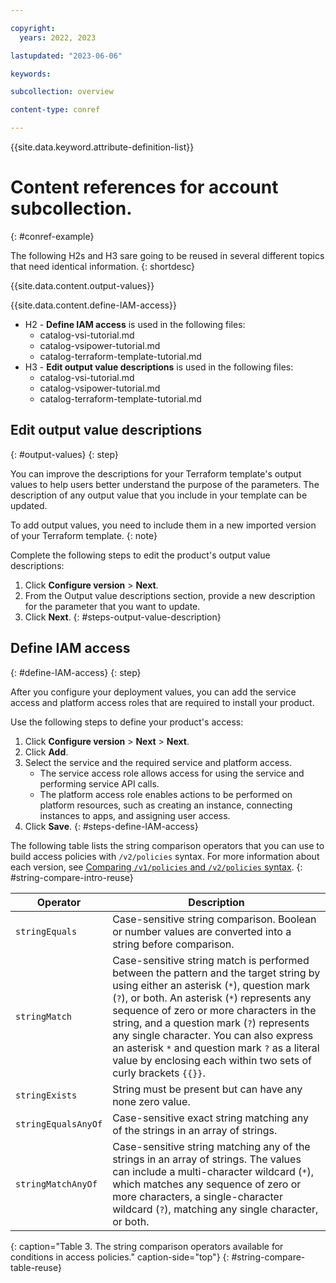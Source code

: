 ```yaml
---

copyright:
  years: 2022, 2023

lastupdated: "2023-06-06"

keywords:

subcollection: overview

content-type: conref

---
```


{{site.data.keyword.attribute-definition-list}}

# Content references for account subcollection.
{: #conref-example}

The following H2s and H3 sare going to be reused in several different topics that need identical information.
{: shortdesc}


{{site.data.content.output-values}}

{{site.data.content.define-IAM-access}}


* H2 - **Define IAM access** is used in the following files:
   * catalog-vsi-tutorial.md
   * catalog-vsipower-tutorial.md
   * catalog-terraform-template-tutorial.md
* H3 - **Edit output value descriptions** is used in the following files:
   * catalog-vsi-tutorial.md
   * catalog-vsipower-tutorial.md
   * catalog-terraform-template-tutorial.md

## Edit output value descriptions
{: #output-values}
{: step}

You can improve the descriptions for your Terraform template's output values to help users better understand the purpose of the parameters. The description of any output value that you include in your template can be updated.

To add output values, you need to include them in a new imported version of your Terraform template.
{: note}

Complete the following steps to edit the product's output value descriptions:

1. Click **Configure version** > **Next**.
1. From the Output value descriptions section, provide a new description for the parameter that you want to update.
1. Click **Next**.
{: #steps-output-value-description}

## Define IAM access
{: #define-IAM-access}
{: step}

After you configure your deployment values, you can add the service access and platform access roles that are required to install your product.

Use the following steps to define your product's access:

1. Click **Configure version** > **Next** > **Next**.
1. Click **Add**.
1. Select the service and the required service and platform access.
   * The service access role allows access for using the service and performing service API calls.
   * The platform access role enables actions to be performed on platform resources, such as creating an instance, connecting instances to apps, and assigning user access.
1. Click **Save**.
{: #steps-define-IAM-access}

<!--- String comparisons --->

The following table lists the string comparison operators that you can use to build access policies with `/v2/policies` syntax. For more information about each version, see [Comparing `/v1/policies` and `/v2/policies` syntax](/docs/account?topic=account-known-issues#compare-syntax).
{: #string-compare-intro-reuse}

| Operator   | Description  |
|------------|--------------|
| `stringEquals`  | Case-sensitive string comparison. Boolean or number values are converted into a string before comparison. |
| `stringMatch`  | Case-sensitive string match is performed between the pattern and the target string by using either an asterisk (`*`), question mark (`?`), or both. An asterisk (`*`) represents any sequence of zero or more characters in the string, and a question mark (`?`) represents any single character. You can also express an asterisk `*` and question mark `?` as a literal value by enclosing each within two sets of curly brackets `{{}}`. |
| `stringExists`  | String must be present but can have any none zero value. |
| `stringEqualsAnyOf` | Case-sensitive exact string matching any of the strings in an array of strings. |
| `stringMatchAnyOf` | Case-sensitive string matching any of the strings in an array of strings. The values can include a multi-character wildcard (`*`), which matches any sequence of zero or more characters, a single-character wildcard (`?`), matching any single character, or both. |
{: caption="Table 3. The string comparison operators available for conditions in access policies." caption-side="top"}
{: #string-compare-table-reuse}

